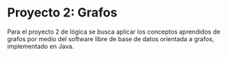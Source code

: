 # Proyecto 2: Grafos
Para el proyecto 2 de lógica se busca aplicar los conceptos aprendidos de grafos por medio del software libre de base de datos orientada a grafos, implementado en Java.​​
